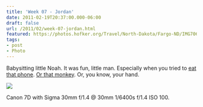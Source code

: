 ```yaml
---
title: 'Week 07 - Jordan'
date: 2011-02-19T20:37:00.000-06:00
draft: false
url: /2011/02/week-07-jordan.html
featured: https://photos.hofker.org/Travel/North-Dakota/Fargo-ND/IMG7066/1192328354_uxZYK-L.jpg
tags: 
- post
- Photo
---
```


Babysitting little Noah. It was fun, little man. Especially when you tried to [eat that phone](https://photos.hofker.org/Travel/North-Dakota/Fargo-ND/7241514_vuvKZ#1192329245_VRTWf). [Or that monkey](https://photos.hofker.org/Travel/North-Dakota/Fargo-ND/7241514_vuvKZ#1192335997_PKQ5w). Or, you know, your hand.

[![](https://photos.hofker.org/Travel/North-Dakota/Fargo-ND/IMG7066/1192328354_uxZYK-L.jpg)](https://photos.hofker.org/Travel/North-Dakota/Fargo-ND/7241514_vuvKZ#1192328354_uxZYK-A-LB)

Canon 7D with Sigma 30mm f/1.4 @ 30mm 1/6400s f/1.4 ISO 100.